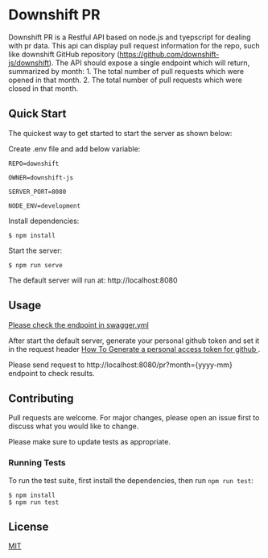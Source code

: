 # Downshift PR

Downshift PR is a Restful API based on node.js and tyepscript for dealing with pr data.
This api can display pull request information for the repo, such like downshift GitHub repository (https://github.com/downshift-js/downshift). The API should expose a single endpoint which will return, summarized by month:
    1. The total number of pull requests which were opened in that month.
    2. The total number of pull requests which were closed in that month.

## Quick Start

  The quickest way to get started to start the server as shown below:

   
Create .env file and add below variable:
```console
REPO=downshift
```
```console
OWNER=downshift-js
```
```console
SERVER_PORT=8080
```
```console
NODE_ENV=development
```
  Install dependencies:

```console
$ npm install
```

  Start the server:

```console
$ npm run serve
```

 The default server will run at: http://localhost:8080

## Usage
  [Please check the endpoint in swagger.yml](swagger.yml)
  
  After start the default server, generate your personal github token and set it in the request header  [How To Generate a personal access token for github ](https://docs.github.com/en/enterprise-server@3.4/authentication/keeping-your-account-and-data-secure/creating-a-personal-access-token).


Please send request to http://localhost:8080/pr?month={yyyy-mm} endpoint to check results.




## Contributing

Pull requests are welcome. For major changes, please open an issue first
to discuss what you would like to change.

Please make sure to update tests as appropriate.



### Running Tests

To run the test suite, first install the dependencies, then run `npm run test`:

```console
$ npm install
$ npm run test
```

## License

[MIT](https://choosealicense.com/licenses/mit/)